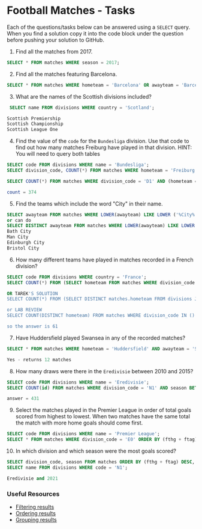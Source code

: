 # Football Matches - Tasks

Each of the questions/tasks below can be answered using a `SELECT` query. When you find a solution copy it into the code block under the question before pushing your solution to GitHub.

1) Find all the matches from 2017.

```sql
SELECT * FROM matches WHERE season = 2017;


```

2) Find all the matches featuring Barcelona.

```sql
SELECT * FROM matches WHERE hometeam = 'Barcelona' OR awayteam = 'Barcelona'; 


```

3) What are the names of the Scottish divisions included?

```sql
 SELECT name FROM divisions WHERE country = 'Scotland'; 

Scottish Premiership
Scottish Championship
Scottish League One


```

4) Find the value of the `code` for the `Bundesliga` division. Use that code to find out how many matches Freiburg have played in that division. HINT: You will need to query both tables

```sql
SELECT code FROM divisions WHERE name = 'Bundesliga';
SELECT division_code, COUNT(*) FROM matches WHERE hometeam = 'Freiburg' OR awayteam = 'Freiburg'  GROUP BY division_code; 

SELECT COUNT(*) FROM matches WHERE division_code = 'D1' AND (hometeam = 'Freiburg' OR awayteam = 'Freiburg');

count = 374


```

5) Find the teams which include the word "City" in their name. 

```sql
SELECT awayteam FROM matches WHERE LOWER(awayteam) LIKE LOWER ('%City%') GROUP BY awayteam; 
or can do 
SELECT DISTINCT awayteam FROM matches WHERE LOWER(awayteam) LIKE LOWER ('%City%'); -- this does not retain any of the underlying information but the first solution does
Bath City
Man City
Edinburgh City
Bristol City


```

6) How many different teams have played in matches recorded in a French division?

```sql
SELECT code FROM divisions WHERE country = 'France';
SELECT COUNT(*) FROM (SELECT hometeam FROM matches WHERE division_code = 'F1' OR division_code = 'F2' GROUP BY hometeam) I

OR TAREK'S SOLUTION 
SELECT COUNT(*) FROM (SELECT DISTINCT matches.hometeam FROM divisions JOIN matches ON divisions.code=matches.division_code AND divisions.country = 'France') I

or LAB REVIEW 
SELECT COUNT(DISTINCT hometeam) FROM matches WHERE division_code IN ()'F1', 'F2')

so the answer is 61


```

7) Have Huddersfield played Swansea in any of the recorded matches?

```sql
SELECT * FROM matches WHERE hometeam = 'Huddersfield' AND awayteam = 'Swansea' OR hometeam = 'Swansea' AND awayteam = 'Huddersfield';

Yes - returns 12 matches

```

8) How many draws were there in the `Eredivisie` between 2010 and 2015?

```sql
SELECT code FROM divisions WHERE name = 'Eredivisie';
SELECT COUNT(id) FROM matches WHERE division_code = 'N1' AND season BETWEEN 2010 AND 2015 AND ftr = 'D';

answer = 431

```

9) Select the matches played in the Premier League in order of total goals scored from highest to lowest. When two matches have the same total the match with more home goals should come first.

```sql
SELECT code FROM divisions WHERE name = 'Premier League';
SELECT * FROM matches WHERE division_code = 'E0' ORDER BY (fthg + ftag) DESC, fthg DESC;


```

10) In which division and which season were the most goals scored?
```sql
SELECT division_code, season FROM matches ORDER BY (fthg + ftag) DESC, fthg DESC LIMIT 1;
SELECT name FROM divisions WHERE code = 'N1';

Eredivisie and 2021

```

### Useful Resources

- [Filtering results](https://www.w3schools.com/sql/sql_where.asp)
- [Ordering results](https://www.w3schools.com/sql/sql_orderby.asp)
- [Grouping results](https://www.w3schools.com/sql/sql_groupby.asp)